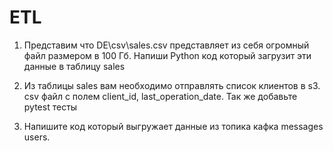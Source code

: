 # ETL

1. Представим что  DE\csv\sales.csv представляет из себя огромный файл размером в 100 Гб. Напиши Python код который загрузит эти данные в таблицу sales

2. Из таблицы sales вам необходимо отправлять список клиентов в s3. csv файл с полем client_id, last_operation_date. Так же добавьте pytest тесты

3. Напишите код который выгружает данные из топика кафка messages users.